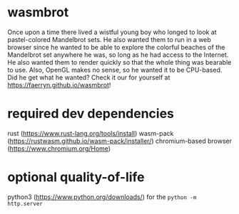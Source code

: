 # wasmbrot
Once upon a time there lived a wistful young boy who longed to look at pastel-colored Mandelbrot sets. He also wanted them to run in a web browser since he wanted to be able to explore the colorful beaches of the Mandelbrot set anywhere he was, so long as he had access to the Internet. He also wanted them to render quickly so that the whole thing was bearable to use. Also, OpenGL makes no sense, so he wanted it to be CPU-based. Did he get what he wanted? Check it our for yourself at https://faerryn.github.io/wasmbrot!

# required dev dependencies
rust (https://www.rust-lang.org/tools/install)
wasm-pack (https://rustwasm.github.io/wasm-pack/installer/)
chromium-based browser (https://www.chromium.org/Home)

# optional quality-of-life
python3 (https://www.python.org/downloads/) for the `python -m http.server`
